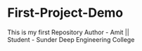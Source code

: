 # First-Project-Demo
This is my first Repository
Author - Amit ||  
Student - Sunder Deep Engineering College

